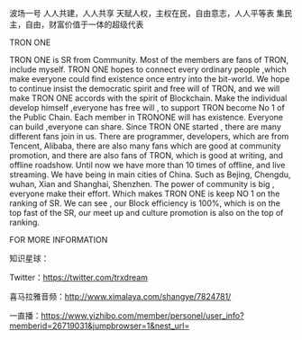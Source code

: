 波场一号
人人共建，人人共享
天赋人权，主权在民，自由意志，人人平等表
集民主，自由，财富价值于一体的超级代表

TRON ONE 

TRON ONE is SR from Community. Most of the members are fans of TRON, include myself. TRON ONE hopes to connect every ordinary people ,which make everyone could find existence once entry into the bit-world. 
We hope to continue insist the democratic spirit and free will of TRON,  and we will make TRON ONE accords with the spirit of Blockchain.  Make the individual develop himself ,everyone has free will ,  to support TRON become  No 1 of the Public Chain. 
Each member in TRONONE will has existence. Everyone can build ,everyone can share. Since TRON ONE started , there are many different fans join in us. There are programmer, developers, which are from Tencent, Alibaba,  there are also many fans which are good at community promotion, and there are also fans of TRON, which is good at writing, and offline roadshow. Until now we have more than 10 times of offline, and live streaming. We have being in main cities of China. 
Such as Bejing, Chengdu, wuhan, Xian and Shanghai, Shenzhen.  The power of community is big , everyone make their effort. Which makes TRON ONE is keep NO 1  on the ranking of SR. 
We can see ,  our Block efficiency is 100%, which is on the top fast of the SR, our meet up and culture promotion is also on the top of ranking. 

FOR MORE INFORMATION

知识星球：

Twitter：https://twitter.com/trxdream

喜马拉雅音频：http://www.ximalaya.com/shangye/7824781/

一直播：https://www.yizhibo.com/member/personel/user_info?memberid=26719031&jumpbrowser=1&nest_url=











